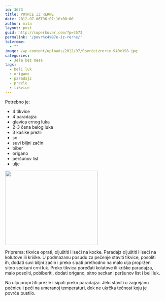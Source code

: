 ```yaml
---
id: 3673
title: POVRĆE IZ RERNE
date: 2012-07-06T06:07:10+00:00
author: mila
layout: post
guid: http://superkuvar.com/?p=3673
permalink: '/povr%c4%87e-iz-rerne/'
totvreme:
  - ""
image: /wp-content/uploads/2012/07/Povrćeizrerne-940x198.jpg
categories:
  - Jela bez mesa
tags:
  - beli luk
  - origano
  - paradajz
  - prezle
  - tikvice
---
```

Potrebno je:

  * 4 tikvice
  * 4 paradajza
  * glavica crnog luka
  * 2-3 čena belog luka
  * 3 kašike prezli
  * so
  * suvi biljni začin
  * biber
  * origano
  * peršunov list
  * ulje

<img class="alignnone size-medium wp-image-3674" title="Povrćeizrerne" src="/wp-content/uploads/2012/07/Povr%C4%87eizrerne-e1341554603252-300x241.jpg" alt="" width="300" height="241" /> 

Priprema: tikvice oprati, oljuštiti i iseći na kocke. Paradajz oljuštiti i iseći na kolutove ili kriške. U podmazanu posudu za pečenje staviti tikvice, posoliti ih, dodati suvi biljni začin i preko sipati prethodno na malo ulja propržen sitno seckani crni luk. Preko tikvica poređati kolutove ili kriške paradajza, malo posoliti, pobiberiti, dodati origano, sitno seckani peršunov list i beli luk.

Na ulju propržiti prezle i sipati preko paradajza. Jelo staviti u zagrejanu pećnicu i peći na umeranoj temperaturi, dok ne ukrčka tečnost koju je povrće pustilo.